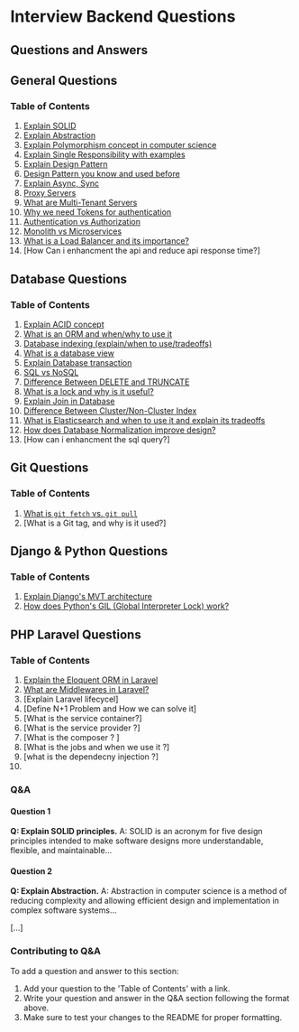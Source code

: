 # Interview Backend Questions

## Questions and Answers

## General Questions 
### Table of Contents
1. [Explain SOLID](#question-1)
2. [Explain Abstraction](#question-2)
3. [Explain Polymorphism concept in computer science](#question-3)
4. [Explain Single Responsibility with examples](#question-4)
5. [Explain Design Pattern](#question-5)
6. [Design Pattern you know and used before](#question-6)
7. [Explain Async, Sync](#question-7)
8. [Proxy Servers](#question-8)
9. [What are Multi-Tenant Servers](#question-9)
10. [Why we need Tokens for authentication](#question-10)
11. [Authentication vs Authorization](#question-11)
12. [Monolith vs Microservices](#question-12)
13. [What is a Load Balancer and its importance?](#question-13)
14. [How Can i enhancment the api and reduce api response time?]

## Database Questions
### Table of Contents
1. [Explain ACID concept](#question-14)
2. [What is an ORM and when/why to use it](#question-15)
3. [Database indexing (explain/when to use/tradeoffs)](#question-16)
4. [What is a database view](#question-17)
5. [Explain Database transaction](#question-18)
6. [SQL vs NoSQL](#question-19)
7. [Difference Between DELETE and TRUNCATE](#question-20)
8. [What is a lock and why is it useful?](#question-21)
9. [Explain Join in Database](#question-22)
10. [Difference Between Cluster/Non-Cluster Index](#question-23)
11. [What is Elasticsearch and when to use it and explain its tradeoffs](#question-24)
12. [How does Database Normalization improve design?](#question-25)
13. [How can i enhancment the sql query?]

## Git Questions
### Table of Contents
1. [What is `git fetch` vs. `git pull`](#question-14)
2. [What is a Git tag, and why is it used?]

## Django & Python Questions
### Table of Contents
1. [Explain Django's MVT architecture](#question-26) 
2. [How does Python's GIL (Global Interpreter Lock) work?](#question-27) 

## PHP Laravel Questions
### Table of Contents
1. [Explain the Eloquent ORM in Laravel](#question-28) 
2. [What are Middlewares in Laravel?](#question-29)
3. [Explain Laravel lifecycel]
4. [Define N+1 Problem and How we can solve it]
5. [What is the service container?]
6. [What is the service provider ?]
7. [What is the composer ? ]
8. [What is the jobs and when we use it ?]
9. [what is the dependecny injection ?]
10. 

### Q&A

#### Question 1
**Q: Explain SOLID principles.** <a name="question-1"></a>
A: SOLID is an acronym for five design principles intended to make software designs more understandable, flexible, and maintainable...

#### Question 2
**Q: Explain Abstraction.** <a name="question-2"></a>
A: Abstraction in computer science is a method of reducing complexity and allowing efficient design and implementation in complex software systems...

[...]

### Contributing to Q&A
To add a question and answer to this section:
1. Add your question to the 'Table of Contents' with a link.
2. Write your question and answer in the Q&A section following the format above.
3. Make sure to test your changes to the README for proper formatting.
